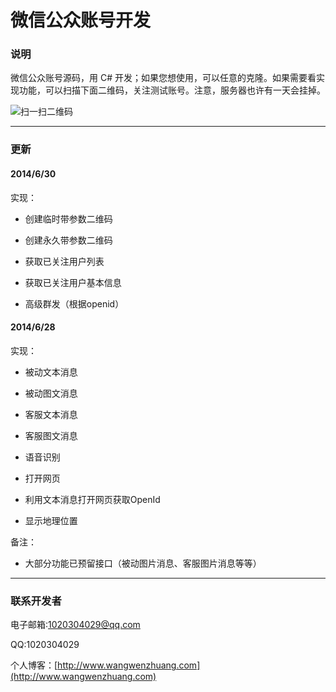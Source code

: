 微信公众账号开发
======

### 说明 ###

微信公众账号源码，用 C# 开发；如果您想使用，可以任意的克隆。如果需要看实现功能，可以扫描下面二维码，关注测试账号。注意，服务器也许有一天会挂掉。

![扫一扫二维码](https://raw.githubusercontent.com/WangWenzhuang/WeiXin/master/OR.jpg)

****

### 更新 ###

#### 2014/6/30 ####

实现：

* 创建临时带参数二维码

* 创建永久带参数二维码

* 获取已关注用户列表

* 获取已关注用户基本信息

* 高级群发（根据openid）

#### 2014/6/28 ####

实现：

* 被动文本消息

* 被动图文消息

* 客服文本消息

* 客服图文消息

* 语音识别

* 打开网页

* 利用文本消息打开网页获取OpenId

* 显示地理位置

备注：

* 大部分功能已预留接口（被动图片消息、客服图片消息等等）

****

### 联系开发者 ###

电子邮箱:1020304029@qq.com

QQ:1020304029

个人博客：[http://www.wangwenzhuang.com](http://www.wangwenzhuang.com)
